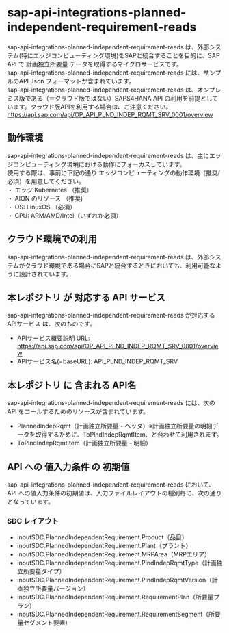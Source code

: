 # sap-api-integrations-planned-independent-requirement-reads  
sap-api-integrations-planned-independent-requirement-reads は、外部システム(特にエッジコンピューティング環境)をSAPと統合することを目的に、SAP API で 計画独立所要量 データを取得するマイクロサービスです。    
sap-api-integrations-planned-independent-requirement-reads には、サンプルのAPI Json フォーマットが含まれています。  
sap-api-integrations-planned-independent-requirement-reads は、オンプレミス版である（＝クラウド版ではない）SAPS4HANA API の利用を前提としています。クラウド版APIを利用する場合は、ご注意ください。  
https://api.sap.com/api/OP_API_PLND_INDEP_RQMT_SRV_0001/overview

## 動作環境
sap-api-integrations-planned-independent-requirement-reads は、主にエッジコンピューティング環境における動作にフォーカスしています。   
使用する際は、事前に下記の通り エッジコンピューティングの動作環境（推奨/必須）を用意してください。   
・ エッジ Kubernetes （推奨）    
・ AION のリソース （推奨)    
・ OS: LinuxOS （必須）    
・ CPU: ARM/AMD/Intel（いずれか必須） 

## クラウド環境での利用  
sap-api-integrations-planned-independent-requirement-reads は、外部システムがクラウド環境である場合にSAPと統合するときにおいても、利用可能なように設計されています。  

## 本レポジトリ が 対応する API サービス
sap-api-integrations-planned-independent-requirement-reads が対応する APIサービス は、次のものです。

* APIサービス概要説明 URL: https://api.sap.com/api/OP_API_PLND_INDEP_RQMT_SRV_0001/overview  
* APIサービス名(=baseURL): API_PLND_INDEP_RQMT_SRV

## 本レポジトリ に 含まれる API名
sap-api-integrations-planned-independent-requirement-reads には、次の API をコールするためのリソースが含まれています。  

* PlannedIndepRqmt（計画独立所要量 - ヘッダ）※計画独立所要量の明細データを取得するために、ToPlndIndepRqmtItem、と合わせて利用されます。
* ToPlndIndepRqmtItem（計画独立所要量 - 明細）

## API への 値入力条件 の 初期値
sap-api-integrations-planned-independent-requirement-reads において、API への値入力条件の初期値は、入力ファイルレイアウトの種別毎に、次の通りとなっています。  

### SDC レイアウト

* inoutSDC.PlannedIndependentRequirement.Product（品目）
* inoutSDC.PlannedIndependentRequirement.Plant（プラント）
* inoutSDC.PlannedIndependentRequirement.MRPArea（MRPエリア）
* inoutSDC.PlannedIndependentRequirement.PlndIndepRqmtType（計画独立所要量タイプ）
* inoutSDC.PlannedIndependentRequirement.PlndIndepRqmtVersion（計画独立所要量バージョン）
* inoutSDC.PlannedIndependentRequirement.RequirementPlan（所要量プラン）
* inoutSDC.PlannedIndependentRequirement.RequirementSegment（所要量セグメント要素）
